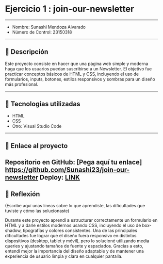 # Ejercicio 1 : join-our-newsletter

---

- Nombre: Sunashi Mendoza Alvarado
- Número de Control: 23150318

---

## 📌 Descripción
Este proyecto consiste en hacer que una página web simple y moderna haga que los usuarios puedan suscribirse a un Newsletter. El objetivo fue practicar conceptos básicos de HTML y CSS, incluyendo el uso de formularios, inputs, botones, estilos responsivos y sombras para un diseño más profesional.

---

## 🚀 Tecnologías utilizadas
- HTML  
- CSS  
- Otro: Visual Studio Code

---

## 🔗 Enlace al proyecto
Repositorio en GitHub: [Pega aquí tu enlace] https://github.com/Sunashi23/join-our-newsletter 
Deploy: [LINK](http://yomidev.github.io/newsletter/)
---

## 📝 Reflexión
(Escribe aquí unas líneas sobre lo que aprendiste, las dificultades que tuviste y cómo las solucionaste)

Durante este proyecto aprendí a estructurar correctamente un formulario en HTML y a darle estilos modernos usando CSS, incluyendo el uso de box-shadow, tipografías y colores consistentes.
Una de las principales dificultades fue lograr que el diseño fuera responsivo en distintos dispositivos (desktop, tablet y móvil), pero lo solucioné utilizando media queries y ajustando tamaños de fuente y espaciados.
Gracias a esto, entendí mejor la importancia del diseño adaptable y de mantener una experiencia de usuario limpia y clara en cualquier pantalla.
